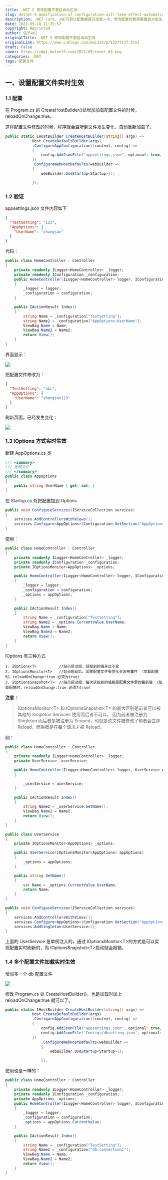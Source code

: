 ```yaml
---
title: .NET 5 修改配置不重启自动生效
slug: dotnet-5-modification-of-configuration-will-take-effect-automatically-without-restart
description: .NET Core，.NET5默认配置都是只加载一次，修改配置时都需要重启才能生效，如何能修改即时生效呢？
date: 2021-09-18 11:35:57
copyright: Reprinted
author: 包子wxl
originalTitle: .NET 5 修改配置不重启自动生效
originalLink: https://www.cnblogs.com/wei325/p/15277177.html
draft: False
cover: https://img1.dotnet9.com/2021/09/cover_03.png
categories: .NET
tags: 配置文件
---
```


## 一、设置配置文件实时生效

### 1.1 配置

在 Program.cs 的 CreateHostBuilder()处增加加载配置文件的时候，reloadOnChange:true。

这样配置文件修改的时候，程序就会监听到文件发生变化，自动重新加载了。

```C#
public static IHostBuilder CreateHostBuilder(string[] args) =>
            Host.CreateDefaultBuilder(args)
            .ConfigureAppConfiguration((context, config) =>
            {
                config.AddJsonFile("appsettings.json", optional: true, reloadOnChange: true);
            })
            .ConfigureWebHostDefaults(webBuilder =>
            {
                webBuilder.UseStartup<Startup>();

            });
```

### 1.2 验证

appsettings.json 文件内容如下

```JSOn
{
  "TestSetting": "123",
  "AppOptions": {
    "UserName": "zhangsan"
  }
}
```

代码：

```C#
public class HomeController : Controller
{
    private readonly ILogger<HomeController> _logger;
    private readonly IConfiguration _configuration;
    public HomeController(ILogger<HomeController> logger, IConfiguration configuration)
    {
        _logger = logger;
        _configuration = configuration;
    }

    public IActionResult Index()
    {
        string Name = _configuration["TestSetting"];
        string Name2 = _configuration["AppOptions:UserName"];
        ViewBag.Name = Name;
        ViewBag.Name2 = Name2;
        return View();
    }
}
```

界面显示：

![](https://img1.dotnet9.com/2021/09/0301.png)

把配置文件修改为：

```JSON
{
  "TestSetting": "abc",
  "AppOptions": {
    "UserName": "zhangsan123"
  }
}
```

刷新页面，已经发生变化：

![](https://img1.dotnet9.com/2021/09/0302.png)

### 1.3 IOptions 方式实时生效

新建 AppOptions.cs 类

```C#
/// <summary>
/// 配置文件
/// </summary>
public class AppOptions
{
    public string UserName { get; set; }
}
```

在 Startup.cs 处把配置加到 Options

```C#
public void ConfigureServices(IServiceCollection services)
{
    services.AddControllersWithViews();
    services.Configure<AppOptions>(Configuration.GetSection("AppOptions"));
}
```

使用：

```C#
public class HomeController : Controller
{
    private readonly ILogger<HomeController> _logger;
    private readonly IConfiguration _configuration;
    private IOptionsMonitor<AppOptions> _options;

    public HomeController(ILogger<HomeController> logger, IConfiguration configuration, IOptionsMonitor<AppOptions> appOptions)
    {
        _logger = logger;
        _configuration = configuration;
        _options = appOptions;
    }

    public IActionResult Index()
    {
        string Name = _configuration["TestSetting"];
        string Name2 = _options.CurrentValue.UserName;
        ViewBag.Name = Name;
        ViewBag.Name2 = Name2;
        return View();
    }
}
```

IOptions 有三种方式

```shell
1. IOptions<T>          //站点启动后，获取到的值永远不变
2. IOptionsMonitor<T>   //站点启动后，如果配置文件有变化会发布事件 （加载配置时，reloadOnChange:true 必须为true）
3. IOptionsSnapshot<T>  //站点启动后，每次获取到的值都是配置文件里的最新值 （加载配置时，reloadOnChange:true 必须为true）
```

**注意：**

> IOptionsMonitor&lt;T&gt; 和 IOptionsSnapshot&lt;T&gt; 的最大区别是前者可以被其他的 Singleton Services 使用而后者不可以， 因为前者被注册为 Singleton 而后者是被注册为 Scoped，也就是说文件被修改了前者会立即 Reload，而后者是在每个请求才被 Reload。

例：

```C#
public class HomeController : Controller
{
    private readonly ILogger<HomeController> _logger;
    private UserService _userService;

    public HomeController(ILogger<HomeController> logger, UserService userService)
    {

        _userService = userService;
    }

    public IActionResult Index()
    {
        string Name2 = _userService.GetName();
        ViewBag.Name2 = Name2;
        return View();
    }
}
```

```C#
public class UserService
{
    private IOptionsMonitor<AppOptions> _options;

    public UserService(IOptionsMonitor<AppOptions> appOptions)
    {
        _options = appOptions;
    }

    public string GetName()
    {
        var Name = _options.CurrentValue.UserName;
        return Name;
    }
}
```

```C#
public void ConfigureServices(IServiceCollection services)
{
    services.AddControllersWithViews();
    services.Configure<AppOptions>(Configuration.GetSection("AppOptions"));
    services.AddSingleton<UserService>();
}
```

上面的 UserService 是单例注入的，通过 IOptionsMonitor&lt;T&gt;的方式是可以实现配置实时刷新的，而 IOptionsSnapshot&lt;T&gt;启动就会报错。

### 1.4 多个配置文件加载实时生效

增加多一个 db 配置文件

![](https://img1.dotnet9.com/2021/09/0303.png)

修改 Program.cs 处 CreateHostBuilder()，也是加载时加上 reloadOnChange:true 就可以了。

```C#
public static IHostBuilder CreateHostBuilder(string[] args) =>
            Host.CreateDefaultBuilder(args)
            .ConfigureAppConfiguration((context, config) =>
            {
                config.AddJsonFile("appsettings.json", optional: true, reloadOnChange: true);
                config.AddJsonFile("Configs/dbsetting.json", optional: true, reloadOnChange: true);
            })
                .ConfigureWebHostDefaults(webBuilder =>
                {
                    webBuilder.UseStartup<Startup>();

                });
```

使用也是一样的：

```C#
public class HomeController : Controller
{
    private readonly ILogger<HomeController> _logger;
    private readonly IConfiguration _configuration;
    private AppOptions _options;
    public HomeController(ILogger<HomeController> logger, IConfiguration configuration, IOptionsMonitor<AppOptions> appOptions)
    {
        _logger = logger;
        _configuration = configuration;
        _options = appOptions.CurrentValue;
    }

    public IActionResult Index()
    {
        string Name = _configuration["TestSetting"];
        string Name2 = _configuration["db:connection1"];
        ViewBag.Name = Name;
        ViewBag.Name2 = Name2;
        return View();
    }
}
```
